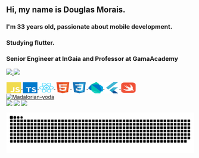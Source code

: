 ## Hi, my name is Douglas Morais.
### I'm 33 years old, passionate about mobile development.

### Studying flutter.

### Senior Engineer at InGaia and Professor at GamaAcademy

 <div>
  <a href="https://github.com/mrdouglasmorais">
  <img height="180em" src="https://github-readme-stats.vercel.app/api?username=mrdouglasmorais&show_icons=true&theme=omni&include_all_commits=true&count_private=true"/>
  <img height="180em" src="https://github-readme-stats.vercel.app/api/top-langs/?username=mrdouglasmorais&layout=compact&langs_count=10&theme=omni"/>
</div>
<div style="display: inline_block"><br>
  <img align="center" alt="Douglas-Js" height="30" width="40" src="https://raw.githubusercontent.com/devicons/devicon/master/icons/javascript/javascript-plain.svg">
  <img align="center" alt="Douglas-Ts" height="30" width="40" src="https://raw.githubusercontent.com/devicons/devicon/master/icons/typescript/typescript-plain.svg">
  <img align="center" alt="Douglas-React" height="30" width="40" src="https://raw.githubusercontent.com/devicons/devicon/master/icons/react/react-original.svg">
  <img align="center" alt="Douglas-HTML" height="30" width="40" src="https://raw.githubusercontent.com/devicons/devicon/master/icons/html5/html5-original.svg">
  <img align="center" alt="Douglas-CSS" height="30" width="40" src="https://raw.githubusercontent.com/devicons/devicon/master/icons/css3/css3-original.svg">
  <img align="center" alt="Douglas-Darth" height="30" width="40" src="https://raw.githubusercontent.com/devicons/devicon/master/icons/dart/dart-original.svg">
<img align="center" alt="Douglas-Flutter" height="30" width="40" src="https://raw.githubusercontent.com/devicons/devicon/master/icons/flutter/flutter-original.svg">
 <img align="center" alt="Douglas-Flutter" height="30" width="40" src="https://raw.githubusercontent.com/devicons/devicon/master/icons/swift/swift-original.svg">
 <br> 
 
</div>
 
 <div>
   <img align="center" alt="Madalorian-yoda" src="https://i.pinimg.com/originals/b3/e9/1f/b3e91ff096b62c849d3491b1f5fef6d5.gif">
 </div>

 
<div> 
  <a href="https://instagram.com/douglasmorais" target="_blank"><img src="https://img.shields.io/badge/-Instagram-%23E4405F?style=for-the-badge&logo=instagram&logoColor=white" target="_blank"></a>
  <a href = "mailto:mr.douglasmorais23@gmail.com"><img src="https://img.shields.io/badge/-Gmail-%23333?style=for-the-badge&logo=gmail&logoColor=white" target="_blank"></a>
  <a href="https://www.linkedin.com/in/douglasmoraisdev" target="_blank"><img src="https://img.shields.io/badge/-LinkedIn-%230077B5?style=for-the-badge&logo=linkedin&logoColor=white" target="_blank"></a> 
 
  ![Snake animation](https://github.com/mrdouglasmorais/mrdouglasmorais/blob/main/github-contribution-grid-snake.svg)
 
</div>
